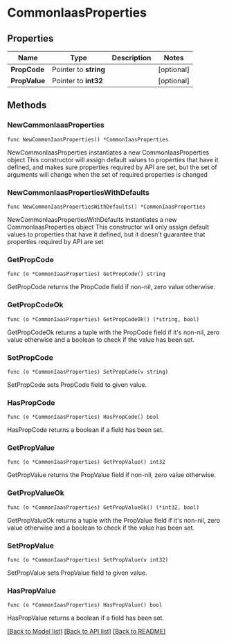 # CommonIaasProperties

## Properties

Name | Type | Description | Notes
------------ | ------------- | ------------- | -------------
**PropCode** | Pointer to **string** |  | [optional] 
**PropValue** | Pointer to **int32** |  | [optional] 

## Methods

### NewCommonIaasProperties

`func NewCommonIaasProperties() *CommonIaasProperties`

NewCommonIaasProperties instantiates a new CommonIaasProperties object
This constructor will assign default values to properties that have it defined,
and makes sure properties required by API are set, but the set of arguments
will change when the set of required properties is changed

### NewCommonIaasPropertiesWithDefaults

`func NewCommonIaasPropertiesWithDefaults() *CommonIaasProperties`

NewCommonIaasPropertiesWithDefaults instantiates a new CommonIaasProperties object
This constructor will only assign default values to properties that have it defined,
but it doesn't guarantee that properties required by API are set

### GetPropCode

`func (o *CommonIaasProperties) GetPropCode() string`

GetPropCode returns the PropCode field if non-nil, zero value otherwise.

### GetPropCodeOk

`func (o *CommonIaasProperties) GetPropCodeOk() (*string, bool)`

GetPropCodeOk returns a tuple with the PropCode field if it's non-nil, zero value otherwise
and a boolean to check if the value has been set.

### SetPropCode

`func (o *CommonIaasProperties) SetPropCode(v string)`

SetPropCode sets PropCode field to given value.

### HasPropCode

`func (o *CommonIaasProperties) HasPropCode() bool`

HasPropCode returns a boolean if a field has been set.

### GetPropValue

`func (o *CommonIaasProperties) GetPropValue() int32`

GetPropValue returns the PropValue field if non-nil, zero value otherwise.

### GetPropValueOk

`func (o *CommonIaasProperties) GetPropValueOk() (*int32, bool)`

GetPropValueOk returns a tuple with the PropValue field if it's non-nil, zero value otherwise
and a boolean to check if the value has been set.

### SetPropValue

`func (o *CommonIaasProperties) SetPropValue(v int32)`

SetPropValue sets PropValue field to given value.

### HasPropValue

`func (o *CommonIaasProperties) HasPropValue() bool`

HasPropValue returns a boolean if a field has been set.


[[Back to Model list]](../README.md#documentation-for-models) [[Back to API list]](../README.md#documentation-for-api-endpoints) [[Back to README]](../README.md)


